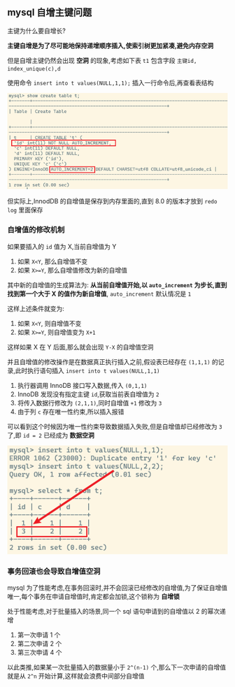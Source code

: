 ## mysql 自增主键问题

主键为什么要自增长? 

**主键自增是为了尽可能地保持递增顺序插入,使索引树更加紧凑,避免内存空洞** 

但是自增主键仍然会出现 **空洞** 的现象,考虑如下表 `t1` 包含字段 `主键id, index_unique(c),d`

使用命令 `insert into t values(NULL,1,1);` 插入一行命令后,再查看表结构

![](./pic/Snipaste_2023-05-19_15-48-18.png)

但实际上,InnodDB 的自增值是保存到内存里面的,直到 8.0 的版本才放到 `redo log` 里面保存

### 自增值的修改机制

如果要插入的 `id` 值为 X,当前自增值为 Y

1. 如果 `X<Y`, 那么自增值不变
2. 如果 `X>=Y`, 那么自增值修改为新的自增值

其中新的自增值的生成算法为: **从当前自增值开始,以 `auto_increment` 为步长,直到找到第一个大于 X 的值作为新自增值**, `auto_increment` 默认情况是 `1`

这样上述条件就变为:

1. 如果 `X<Y`, 则自增值不变
2. 如果 `X>=Y`, 则自增值变为 `X+1`

这样如果 X 在 Y 后面,那么就会出现 `Y-X` 的自增值空洞

并且自增值的修改操作是在数据真正执行插入之前,假设表已经存在 `(1,1,1)` 的记录,此时执行语句插入 `insert into t values(NULL,1,1)`

1. 执行器调用 InnoDB 接口写入数据,传入 `(0,1,1)`
2. InnoDB 发现没有指定主键 `id`,获取当前表自增值为 `2`
3. 将传入数据行修改为 `(2,1,1)`,同时自增值 `+1` 修改为 `3`
4. 由于列 `c` 存在唯一性约束,所以插入报错

可以看到这个时候因为唯一性约束导致数据插入失败,但是自增值却已经修改为 `3` 了,即 `id = 2` 已经成为 **数据空洞**

![](./pic/Snipaste_2023-05-19_16-45-16.png)

### 事务回滚也会导致自增值空洞

mysql 为了性能考虑,在事务回滚时,并不会回滚已经修改的自增值,为了保证自增值唯一,每个事务在申请自增值时,肯定都会加锁,这个锁称为 **自增锁**

处于性能考虑,对于批量插入的场景,同一个 sql 语句申请到的自增值以 2 的幂次递增

1. 第一次申请 1 个
2. 第二次申请 2 个
3. 第三次申请 4 个

以此类推,如果某一次批量插入的数据量小于 `2^(n-1)` 个,那么下一次申请的自增值就是从 `2^n` 开始计算,这样就会浪费中间部分自增值